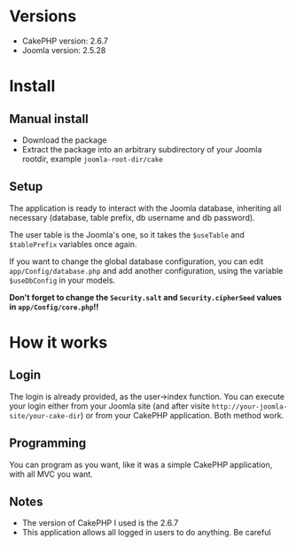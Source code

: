 # Versions

* CakePHP version: 2.6.7
* Joomla version: 2.5.28

# Install

## Manual install

* Download the package
* Extract the package into an arbitrary subdirectory of your Joomla rootdir, example `joomla-root-dir/cake`

## Setup

The application is ready to interact with the Joomla database, inheriting all necessary (database, table prefix, db username and db password).

The user table is the Joomla's one, so it takes the `$useTable` and `$tablePrefix` variables once again.

If you want to change the global database configuration, you can edit `app/Config/database.php` and add another configuration, using the variable `$useDbConfig` in your models.

**Don't forget to change the `Security.salt` and `Security.cipherSeed` values in `app/Config/core.php`!!**

# How it works

## Login

The login is already provided, as the user->index function. You can execute your login either from your Joomla site (and after visite `http://your-joomla-site/your-cake-dir`) or from your CakePHP application. Both method work.

## Programming

You can program as you want, like it was a simple CakePHP application, with all MVC you want.


## Notes

* The version of CakePHP I used is the 2.6.7
* This application allows all logged in users to do anything. Be careful


